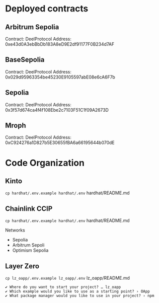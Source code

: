 # Deployed contracts


## Arbitrum Sepolia 
Contract: DeelProtocol 
Address: 0xe43d0A3ebBbDb183A8eD9E2df91177F0B234d7AF


## BaseSepolia 
Contract: DeelProtocol
Address: 0x029d95963354be45230E9105597abE08e6cA6F7b

## Sepolia 
Contract: DeelProtocol
Address: 0x3f57d674ca4f4f108Ebe2c7103F51C1f09A2673D

## Mroph
Contract: DeelProtocol
Address: 0xC924276a1D827b5E30655fBA6a66195644b070dE

# Code Organization

## Kinto
`cp hardhat/.env.example hardhat/.env`
hardhat/README.md

## Chainlink CCIP
`cp hardhat/.env.example hardhat/.env`
hardhat/README.md

Networks
* Sepolia
* Arbitrum Sepoli
* Optimism Sepolia

## Layer Zero
`cp lz_oapp/.env.example lz_oapp/.env`
lz_oapp/README.md

```
✔ Where do you want to start your project? … lz_oapp
✔ Which example would you like to use as a starting point? › OApp
✔ What package manager would you like to use in your project? › npm
```


